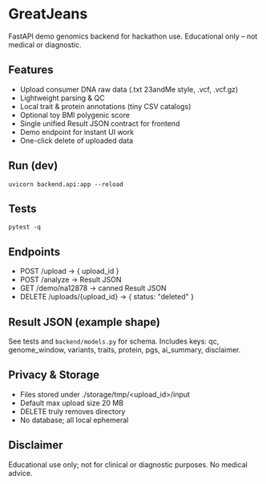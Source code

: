 # GreatJeans

FastAPI demo genomics backend for hackathon use. Educational only – not medical or diagnostic.

## Features
- Upload consumer DNA raw data (.txt 23andMe style, .vcf, .vcf.gz)
- Lightweight parsing & QC
- Local trait & protein annotations (tiny CSV catalogs)
- Optional toy BMI polygenic score
- Single unified Result JSON contract for frontend
- Demo endpoint for instant UI work
- One-click delete of uploaded data

## Run (dev)
```
uvicorn backend.api:app --reload
```

## Tests
```
pytest -q
```

## Endpoints
- POST /upload -> { upload_id }
- POST /analyze -> Result JSON
- GET /demo/na12878 -> canned Result JSON
- DELETE /uploads/{upload_id} -> { status: "deleted" }

## Result JSON (example shape)
See tests and `backend/models.py` for schema. Includes keys: qc, genome_window, variants, traits, protein, pgs, ai_summary, disclaimer.

## Privacy & Storage
- Files stored under ./storage/tmp/<upload_id>/input
- Default max upload size 20 MB
- DELETE truly removes directory
- No database; all local ephemeral

## Disclaimer
Educational use only; not for clinical or diagnostic purposes. No medical advice.

